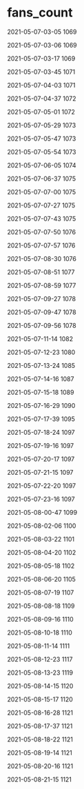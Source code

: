 # fans_count
2021-05-07-03-05 1069

2021-05-07-03-06 1069

2021-05-07-03-17 1069

2021-05-07-03-45 1071

2021-05-07-04-03 1071

2021-05-07-04-37 1072

2021-05-07-05-01 1072

2021-05-07-05-29 1073

2021-05-07-05-47 1073

2021-05-07-05-54 1073

2021-05-07-06-05 1074

2021-05-07-06-37 1075

2021-05-07-07-00 1075

2021-05-07-07-27 1075

2021-05-07-07-43 1075

2021-05-07-07-50 1076

2021-05-07-07-57 1076

2021-05-07-08-30 1076

2021-05-07-08-51 1077

2021-05-07-08-59 1077

2021-05-07-09-27 1078

2021-05-07-09-47 1078

2021-05-07-09-56 1078

2021-05-07-11-14 1082

2021-05-07-12-23 1080

2021-05-07-13-24 1085

2021-05-07-14-16 1087

2021-05-07-15-18 1089

2021-05-07-16-29 1090

2021-05-07-17-39 1095

2021-05-07-18-24 1097

2021-05-07-19-16 1097

2021-05-07-20-17 1097

2021-05-07-21-15 1097

2021-05-07-22-20 1097

2021-05-07-23-16 1097

2021-05-08-00-47 1099

2021-05-08-02-06 1100

2021-05-08-03-22 1101

2021-05-08-04-20 1102

2021-05-08-05-18 1102

2021-05-08-06-20 1105

2021-05-08-07-19 1107

2021-05-08-08-18 1109

2021-05-08-09-16 1110

2021-05-08-10-18 1110

2021-05-08-11-14 1111

2021-05-08-12-23 1117

2021-05-08-13-23 1119

2021-05-08-14-15 1120

2021-05-08-15-17 1120

2021-05-08-16-28 1121

2021-05-08-17-37 1121

2021-05-08-18-22 1121

2021-05-08-19-14 1121

2021-05-08-20-16 1121

2021-05-08-21-15 1121
